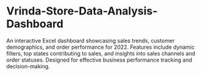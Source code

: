 # Vrinda-Store-Data-Analysis-Dashboard
An interactive Excel dashboard showcasing sales trends, customer demographics, and order performance for 2022. Features include dynamic filters, top states contributing to sales, and insights into sales channels and order statuses. Designed for effective business performance tracking and decision-making.
